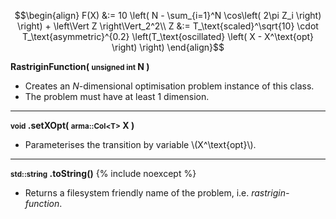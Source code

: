 $$\begin{align}
F(X) &:= 10 \left( N - \sum_{i=1}^N \cos\left( 2\pi Z_i \right) \right) + \left\Vert Z \right\Vert_2^2\\
Z &:= T_\text{scaled}^\sqrt{10} \cdot T_\text{asymmetric}^{0.2} \left(T_\text{oscillated} \left( X - X^\text{opt} \right) \right)
\end{align}$$

**RastriginFunction( <small>unsigned int</small> N )**

- Creates an *N*-dimensional optimisation problem instance of this class.
- The problem must have at least 1 dimension.

---
**<small>void</small> .setXOpt( <small>arma::Col&lt;T&gt;</small> X )**

- Parameterises the transition by variable \\(X^\text{opt}\\).

---
**<small>std::string</small> .toString()** {% include noexcept %}

- Returns a filesystem friendly name of the problem, i.e. *rastrigin-function*.